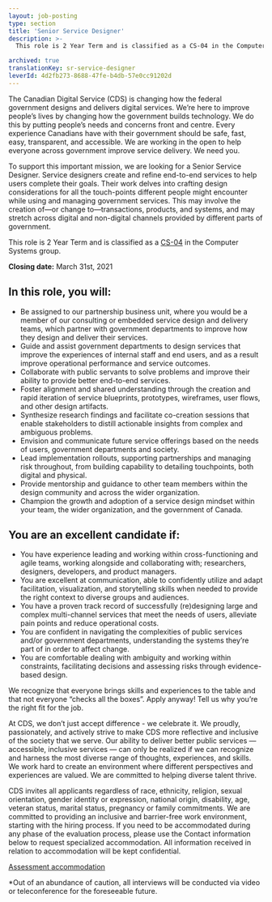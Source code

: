 ```yaml
---
layout: job-posting
type: section
title: 'Senior Service Designer'
description: >-
  This role is 2 Year Term and is classified as a CS-04 in the Computer Systems group.

archived: true
translationKey: sr-service-designer
leverId: 4d2fb273-8688-47fe-b4db-57e0cc91202d
---
```


The Canadian Digital Service (CDS) is changing how the federal government designs and delivers digital services. We’re here to improve people’s lives by changing how the government builds technology. We do this by putting people’s needs and concerns front and centre. Every experience Canadians have with their government should be safe, fast, easy, transparent, and accessible. We are working in the open to help everyone across government improve service delivery. We need you.

To support this important mission, we are looking for a Senior Service Designer. Service designers create and refine end-to-end services to help users complete their goals. Their work delves into crafting design considerations for all the touch-points different people might encounter while using and managing government services. This may involve the creation of—or change to—transactions, products, and systems, and may stretch across digital and non-digital channels provided by different parts of government. 

This role is 2 Year Term and is classified as a [CS-04](https://www.tbs-sct.gc.ca/agreements-conventions/view-visualiser-eng.aspx?id=1#toc12259212260) in the Computer Systems group.

**Closing date:** March 31st, 2021

## In this role, you will: 
- Be assigned to our partnership business unit, where you would be a member of our consulting or embedded service design and delivery teams, which partner with government departments to improve how they design and deliver their services. 
- Guide and assist government departments to design services that improve the experiences of internal staff and end users, and as a result improve operational performance and service outcomes.
- Collaborate with public servants to solve problems and improve their ability to provide better end-to-end services.
- Foster alignment and shared understanding through the creation and rapid iteration of service blueprints, prototypes, wireframes, user flows, and other design artifacts.
- Synthesize research findings and facilitate co-creation sessions that enable stakeholders to distill actionable insights from complex and ambiguous problems.
- Envision and communicate future service offerings based on the needs of users, government departments and society.
- Lead implementation rollouts, supporting partnerships and managing risk throughout, from building capability to detailing touchpoints, both digital and physical.
- Provide mentorship and guidance to other team members within the design community and across the wider organization.
- Champion the growth and adoption of a service design mindset within your team, the wider organization, and the government of Canada.

## You are an excellent candidate if: 
- You have experience leading and working within cross-functioning and agile teams, working alongside and collaborating with; researchers, designers, developers, and product managers.
- You are excellent at communication, able to confidently utilize and adapt facilitation, visualization, and storytelling skills when needed to provide the right context to diverse groups and audiences. 
- You have a proven track record of successfully (re)designing large and complex multi-channel services that meet the needs of users, alleviate pain points and reduce operational costs.
- You are confident in navigating the complexities of public services and/or government departments, understanding the systems they’re part of in order to affect change.
- You are comfortable dealing with ambiguity and working within constraints, facilitating decisions and assessing risks through evidence-based design. 

We recognize that everyone brings skills and experiences to the table and that not everyone “checks all the boxes”. Apply anyway! Tell us why you’re the right fit for the job.

At CDS, we don’t just accept difference - we celebrate it. We proudly, passionately, and actively strive to make CDS more reflective and inclusive of the society that we serve. Our ability to deliver better public services — accessible, inclusive services — can only be realized if we can recognize and harness the most diverse range of thoughts, experiences, and skills. We work hard to create an environment where different perspectives and experiences are valued. We are committed to helping diverse talent thrive.

CDS invites all applicants regardless of race, ethnicity, religion, sexual orientation, gender identity or expression, national origin, disability, age, veteran status, marital status, pregnancy or family commitments. We are committed to providing an inclusive and barrier-free work environment, starting with the hiring process. If you need to be accommodated during any phase of the evaluation process, please use the Contact information below to request specialized accommodation. All information received in relation to accommodation will be kept confidential.

[Assessment accommodation](https://www.canada.ca/en/public-service-commission/services/assessment-accommodation-page.html)

*Out of an abundance of caution, all interviews will be conducted via video or teleconference for the foreseeable future.

